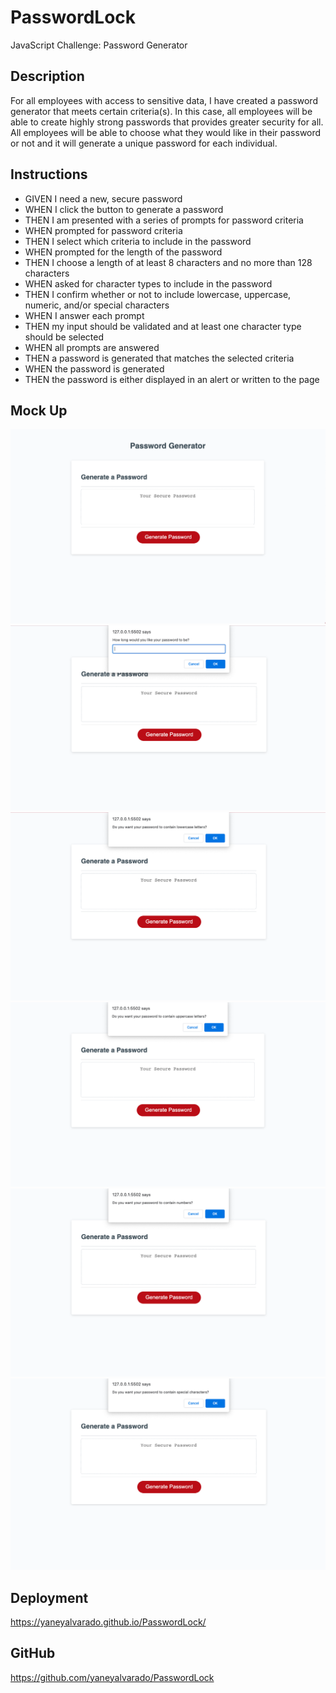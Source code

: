 # PasswordLock
JavaScript Challenge: Password Generator

## Description
For all employees with access to sensitive data, I have created a password generator that meets certain criteria(s). In this case, all employees will be able to create highly strong passwords that provides greater security for all. All employees will be able to choose what they would like in their password or not and it will generate a unique password for each individual. 


## Instructions
- GIVEN I need a new, secure password
- WHEN I click the button to generate a password
- THEN I am presented with a series of prompts for password criteria
- WHEN prompted for password criteria
- THEN I select which criteria to include in the password
- WHEN prompted for the length of the password
- THEN I choose a length of at least 8 characters and no more than 128 characters
- WHEN asked for character types to include in the password
- THEN I confirm whether or not to include lowercase, uppercase, numeric, and/or special characters
- WHEN I answer each prompt
- THEN my input should be validated and at least one character type should be selected
- WHEN all prompts are answered
- THEN a password is generated that matches the selected criteria
- WHEN the password is generated
- THEN the password is either displayed in an alert or written to the page

## Mock Up

![passwordgenerator](./assets/passwordgenerator.png)
![passwordgenerator](./assets/passwordlength.png)
![passwordgenerator](./assets/passwordlowercase.png)
![passwordgenerator](./assets/passworduppercase.png)
![passwordgenerator](./assets/passwordnumbers.png)
![passwordgenerator](./assets/passwordspecialcharacters.png)

## Deployment
https://yaneyalvarado.github.io/PasswordLock/

## GitHub
https://github.com/yaneyalvarado/PasswordLock
